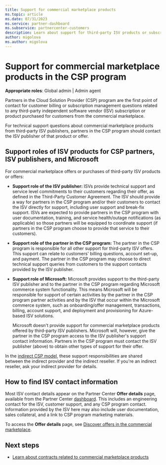 ```yaml
---
title: Support for commercial marketplace products
ms.topic: article
ms.date: 07/31/2023
ms.service: partner-dashboard
ms.subservice: partnercenter-customers
description: Learn about support for third-party ISV products or subscriptions in the CSP program's commercial marketplace.
author: migolova
ms.author: migolova
---
```


# Support for commercial marketplace products in the CSP program

**Appropriate roles**: Global admin | Admin agent

Partners in the Cloud Solution Provider (CSP) program are the first point of contact for customer billing or subscription management questions related to any third-party independent software vendor (ISV) subscription or product purchased for customers from the commercial marketplace.

For technical support questions about commercial marketplace products from third-party ISV publishers, partners in the CSP program should contact the ISV publisher of that product or offer.

## Support roles of ISV products for CSP partners, ISV publishers, and Microsoft

For commercial marketplace offers or purchases of third-party ISV products or offers:

- **Support role of the ISV publisher:** ISVs provide technical support and service level commitments to their customers regarding their offer, as defined in the Third-Party Customer Agreement. The ISV should provide a way for partners in the CSP program and/or their customers to contact the ISV directly for support, including user support and break-fix support. ISVs are expected to provide partners in the CSP program with user documentation, training, and service health/outage notifications (as applicable) so those partners will be equipped to coordinate support (if partners in the CSP program choose to provide that service to their customers).

- **Support role of the partner in the CSP program:** The partner in the CSP program is responsible for all other support for third-party ISV offers. This support can relate to customers' billing questions, account set-up, and payment. The partner in the CSP program may choose to direct technical support queries from customers to the support contacts provided by the ISV publisher.

- **Support role of Microsoft:** Microsoft provides support to the third-party ISV publisher and to the partner in the CSP program regarding Microsoft commerce system functionality. This means Microsoft will be responsible for support of certain activities by the partner in the CSP program partner activities and by the ISV that occur within the Microsoft commerce system, such as onboarding/offer management, transactions, billing, account support, and deployment and provisioning for Azure-based ISV solutions.

    Microsoft doesn't provide support for commercial marketplace products offered by third-party ISV publishers. Microsoft will, however, give the partner in the  CSP program access to the ISV publisher's support contact information. Partners in the CSP program must contact the ISV publisher (above) to obtain other types of support for their offer.

In the [indirect CSP model](csp-overview.md#indirect-model), these support responsibilities are shared between the indirect provider and the indirect reseller. If you're an indirect reseller, ask your indirect provider for details.

## How to find ISV contact information

Most ISV contact details appear on the Partner Center **Offer details** page, available from the Partner Center [dashboard](https://partner.microsoft.com/dashboard/home). This includes an engineering contact for the ISV, customer support, and any CSP program contact. Information provided by the ISV here may also include user documentation, sales collateral, and a link to CSP program marketing materials.

To access the **Offer details** page, see [Discover offers in the commercial marketplace](./csp-commercial-marketplace-discover.md).

## Next steps

- [Learn about contracts related to commercial marketplace products](./csp-commercial-marketplace-contracting.md)
